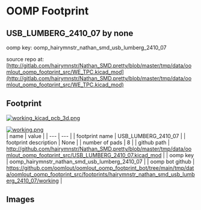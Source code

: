 # OOMP Footprint  
## USB_LUMBERG_2410_07  by none  
  
oomp key: oomp_hairymnstr_nathan_smd_usb_lumberg_2410_07  
  
source repo at: [http://gitlab.com/hairymnstr/Nathan_SMD.pretty/blob/master/tmp/data/oomlout_oomp_footprint_src/WE_TPC.kicad_mod](http://gitlab.com/hairymnstr/Nathan_SMD.pretty/blob/master/tmp/data/oomlout_oomp_footprint_src/WE_TPC.kicad_mod)  
## Footprint  
  
[![working_kicad_pcb_3d.png](working_kicad_pcb_3d_600.png)](working_kicad_pcb_3d.png)  
  
[![working.png](working_600.png)](working.png)  
| name | value | 
| --- | --- | 
| footprint name | USB_LUMBERG_2410_07 | 
| footprint description | None | 
| number of pads | 8 | 
| github path | http://github.com/hairymnstr/Nathan_SMD.pretty/blob/master/tmp/data/oomlout_oomp_footprint_src/USB_LUMBERG_2410_07.kicad_mod | 
| oomp key | oomp_hairymnstr_nathan_smd_usb_lumberg_2410_07 | 
| oomp bot github | https://github.com/oomlout/oomlout_oomp_footprint_bot/tree/main/tmp/data/oomlout_oomp_footprint_src/footprints/hairymnstr_nathan_smd_usb_lumberg_2410_07/working | 
## Images  
